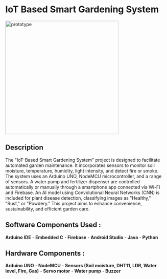 <h1>IoT Based Smart Gardening System</h1>


<img width="354" alt="prototype" src="https://github.com/user-attachments/assets/abe7f879-1b2c-442d-9cb8-1caf547b7e64">
 

<h2>Description</h2>
The "IoT-Based Smart Gardening System" project is designed to facilitate automated garden maintenance. It incorporates sensors to monitor soil moisture, temperature, humidity, light intensity, and detect fire or smoke. The system uses an Arduino UNO, NodeMCU microcontroller, and a range of sensors. A water pump and fertilizer dispenser are controlled automatically or manually through a smartphone app connected via Wi-Fi and Firebase. An AI model using Convolutional Neural Networks (CNN) is included for plant disease detection, classifying images as "Healthy," "Rust," or "Powdery." This project aims to enhance convenience, sustainability, and efficient garden care.

<h2>Software Components Used :</h2>
<b>Arduino IDE</b>
-<b> Embedded C</b>
-<b> Firebase</b>
-<b> Android Studio</b>
-<b> Java</b>
-<b> Python</b>

<h2>Hardware Components :</h2>
<b>Arduino UNO</b>
-<b> NodeMCU</b>
-<b> Sensors (Soil moisture, DHT11, LDR, Water level, Fire, Gas)</b>
-<b> Servo motor</b>
-<b> Water pump</b>
-<b> Buzzer</b>











